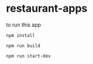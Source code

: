 # restaurant-apps

to run this app

```
npm install
```

```
npm run build
```

```
npm run start-dev
```
